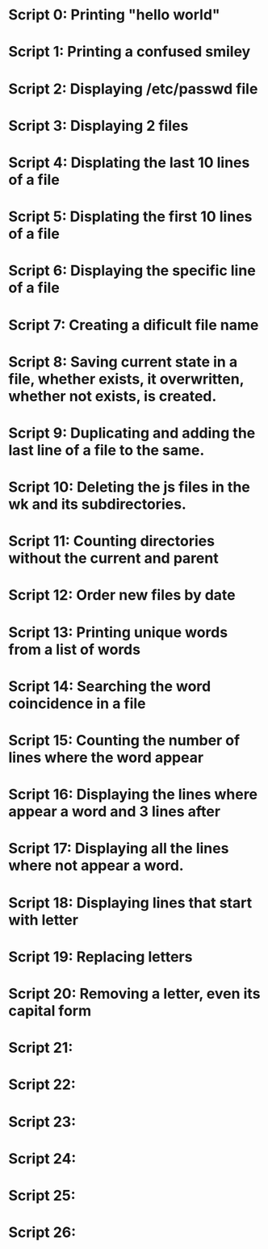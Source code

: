 # Script 0: Printing "hello world"
# Script 1: Printing a confused smiley
# Script 2: Displaying /etc/passwd file
# Script 3: Displaying 2 files
# Script 4: Displating the last 10 lines of a file
# Script 5: Displating the first 10 lines of a file
# Script 6: Displaying the specific line of a file
# Script 7: Creating a dificult file name
# Script 8: Saving current state in a file, whether exists, it overwritten, whether not exists, is created.
# Script 9: Duplicating and adding the last line of a file to the same.
# Script 10: Deleting the js files in the wk and its subdirectories.
# Script 11: Counting directories without the current and parent
# Script 12: Order new files by date
# Script 13: Printing unique words from a list of words
# Script 14: Searching the word coincidence in a file 
# Script 15: Counting the number of lines where the word appear 
# Script 16: Displaying the lines where appear a word and 3 lines after 
# Script 17: Displaying all the lines where not appear a word.
# Script 18: Displaying lines that start with letter
# Script 19: Replacing letters
# Script 20: Removing a letter, even its capital form
# Script 21:
# Script 22:
# Script 23:
# Script 24:
# Script 25:
# Script 26:
